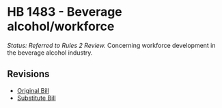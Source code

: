 # HB 1483 - Beverage alcohol/workforce
*Status: Referred to Rules 2 Review.*
Concerning workforce development in the beverage alcohol industry.

## Revisions
* [Original Bill](1/)
* [Substitute Bill](S/)